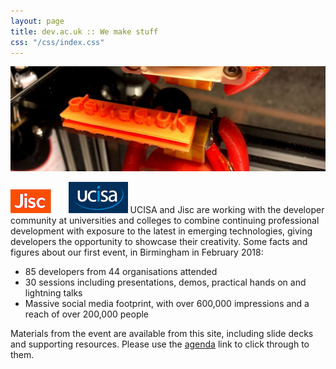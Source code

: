 ```yaml
---
layout: page
title: dev.ac.uk :: We make stuff
css: "/css/index.css"
---
```

<img id="header-big-imgs" src="/images/devacuk_bg.jpg" alt="dev.ac.uk | We make stuff">

![Jisc](/images/jisc-logo-small.png) &nbsp;&nbsp;&nbsp;&nbsp;&nbsp; ![UCISA](/images/ucisa-logo-small.png) UCISA and Jisc are working with the developer community at universities and colleges to combine continuing professional development with exposure to the latest in emerging technologies, giving developers the opportunity to showcase their creativity.  Some facts and figures about our first event, in Birmingham in February 2018:

* 85 developers from 44 organisations attended
* 30 sessions including presentations, demos, practical hands on and lightning talks
* Massive social media footprint, with over 600,000 impressions and a reach of over 200,000 people

Materials from the event are available from this site, including slide decks and supporting resources. Please use the <a href="/events/2018/02/devacuk/">agenda</a> link to click through to them.


